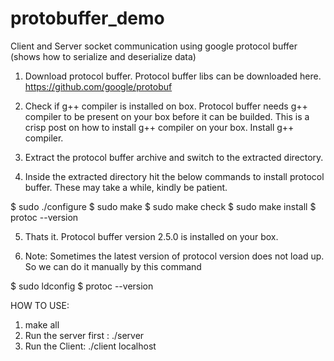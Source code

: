 # protobuffer_demo
Client and Server socket communication using google protocol buffer (shows how to serialize and deserialize data)

1. Download protocol buffer. Protocol buffer libs can be downloaded here. https://github.com/google/protobuf

2. Check if g++ compiler is installed on box. Protocol buffer needs g++ compiler to be present on your box before it can be builded. This is a crisp post on how to install g++ compiler on your box. Install g++ compiler.

3. Extract the protocol buffer archive and switch to the extracted directory.

4. Inside the extracted directory hit the below commands to install protocol buffer. These may take a while, kindly be patient.

$ sudo ./configure
$ sudo make
$ sudo make check
$ sudo make install
$ protoc --version

5. Thats it. Protocol buffer version 2.5.0 is installed on your box.

6. Note: Sometimes the latest version of protocol version does not load up. So we can do it manually by this command

$ sudo ldconfig
$ protoc --version


HOW TO USE:
1. make all
2. Run the server first : ./server <PORTNO>
3. Run the Client:        ./client localhost <PORTNO>
